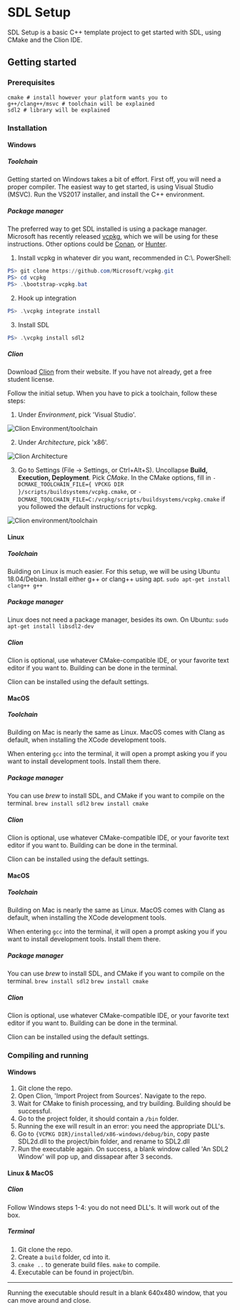 # SDL Setup
SDL Setup is a basic C++ template project to get started with SDL, using CMake and the Clion IDE.

## Getting started
### Prerequisites
```
cmake # install however your platform wants you to
g++/clang++/msvc # toolchain will be explained
sdl2 # library will be explained
```

### Installation
#### Windows
##### Toolchain
Getting started on Windows takes a bit of effort. First off, you will need a proper compiler.
The easiest way to get started, is using Visual Studio (MSVC). Run the VS2017 installer, and install the C++ environment.

##### Package manager
The preferred way to get SDL installed is using a package manager.
Microsoft has recently released [vcpkg](https://github.com/Microsoft/vcpkg), which we will be using for these instructions.
Other options could be [Conan](https://conan.io/), or [Hunter](https://github.com/ruslo/hunter).

1. Install vcpkg in whatever dir you want, recommended in C:\\. PowerShell:

```powershell
PS> git clone https://github.com/Microsoft/vcpkg.git
PS> cd vcpkg
PS> .\bootstrap-vcpkg.bat
```

2. Hook up integration
```powershell
PS> .\vcpkg integrate install
```

3. Install SDL
```powershell
PS> .\vcpkg install sdl2
```

##### Clion

Download [Clion](https://www.jetbrains.com/clion/download/#section=windows) from their website. If you have not already, get a free student license.

Follow the initial setup. When you have to pick a toolchain, follow these steps:

1. Under *Environment*, pick 'Visual Studio'.

![Clion Environment/toolchain](docs/clion_environment.png)

2. Under *Architecture*, pick 'x86'.

![Clion Architecture](docs/clion_architecture.png)

3. Go to Settings (File -> Settings, or Ctrl+Alt+S). Uncollapse **Build, Execution, Deployment**. Pick *CMake*.
In the CMake options, fill in `-DCMAKE_TOOLCHAIN_FILE={ VPCKG DIR }/scripts/buildsystems/vcpkg.cmake`, or `-DCMAKE_TOOLCHAIN_FILE=C:/vcpkg/scripts/buildsystems/vcpkg.cmake` if you followed the default instructions for vcpkg.

![Clion environment/toolchain](docs/clion_cmakeoptions.png)

#### Linux
##### Toolchain
Building on Linux is much easier. For this setup, we will be using Ubuntu 18.04/Debian. Install either g++ or clang++ using apt.
`sudo apt-get install clang++ g++`

##### Package manager
Linux does not need a package manager, besides its own. On Ubuntu:
`sudo apt-get install libsdl2-dev`

##### Clion
Clion is optional, use whatever CMake-compatible IDE, or your favorite text editor if you want to. Building can be done
in the terminal.

Clion can be installed using the default settings.

#### MacOS
##### Toolchain
Building on Mac is nearly the same as Linux. MacOS comes with Clang as default, when
installing the XCode development tools.

When entering `gcc` into the terminal, it will open a prompt asking you if you want to install development tools.
Install them there.


##### Package manager
You can use *brew* to install SDL, and CMake if you want to compile on the terminal.
`brew install sdl2`
`brew install cmake`

##### Clion
Clion is optional, use whatever CMake-compatible IDE, or your favorite text editor if you want to. Building can be done
in the terminal.

Clion can be installed using the default settings.

#### MacOS
##### Toolchain
Building on Mac is nearly the same as Linux. MacOS comes with Clang as default, when
installing the XCode development tools.

When entering `gcc` into the terminal, it will open a prompt asking you if you want to install development tools.
Install them there.


##### Package manager
You can use *brew* to install SDL, and CMake if you want to compile on the terminal.
`brew install sdl2`
`brew install cmake`

##### Clion
Clion is optional, use whatever CMake-compatible IDE, or your favorite text editor if you want to. Building can be done
in the terminal.

Clion can be installed using the default settings.

### Compiling and running
#### Windows
1. Git clone the repo.
2. Open Clion, 'Import Project from Sources'. Navigate to the repo.
3. Wait for CMake to finish processing, and try building. Building should be successful.
4. Go to the project folder, it should contain a `/bin` folder.
5. Running the exe will result in an error: you need the appropriate DLL's.
6. Go to `{VCPKG DIR}/installed/x86-windows/debug/bin`, copy paste SDL2d.dll to the project/bin folder, and rename to SDL2.dll
7. Run the executable again. On success, a blank window called 'An SDL2 Window' will pop up, and dissapear after 3
   seconds.

#### Linux & MacOS
##### Clion
Follow Windows steps 1-4: you do not need DLL's. It will work out of the box.

##### Terminal

1. Git clone the repo.
2. Create a `build` folder, cd into it.
3. `cmake ..` to generate build files. `make` to compile.
4. Executable can be found in project/bin.

---

Running the executable should result in a blank 640x480 window, that you can move around and close.


